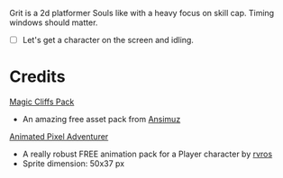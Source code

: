 Grit is a 2d platformer Souls like with a heavy focus on skill cap. Timing windows should matter.

- [ ] Let's get a character on the screen and idling.

# Credits
[Magic Cliffs Pack](https://ansimuz.itch.io/magic-cliffs-environment)
- An amazing free asset pack from [Ansimuz](https://www.patreon.com/ansimuz)

[Animated Pixel Adventurer](https://rvros.itch.io/animated-pixel-hero)
- A really robust FREE animation pack for a Player character by [rvros](https://rvros.itch.io)
- Sprite dimension: 50x37 px
